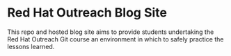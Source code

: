 # Red Hat Outreach Blog Site

This repo and hosted blog site aims to provide students undertaking the Red Hat Outreach Git course an environment in which to safely practice the lessons learned.
